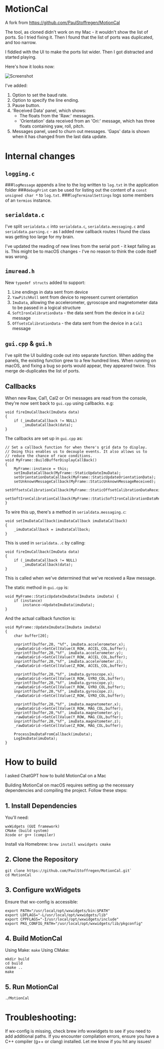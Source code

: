 # MotionCal
A fork from https://github.com/PaulStoffregen/MotionCal

The tool, as cloned didn't work on my Mac - it wouldn't show the list of ports. So I tried fixing it. Then I found that the list of ports was duplicated, and too narrow. 

I fiddled with the UI to make the ports list wider. Then I got distracted and started playing. 

Here's how it looks now:

![Screenshot](NewUI.jpg)

I've added:
1) Option to set the baud rate. 
2) Option to specify the line ending.
3) Pause button.
4) 'Received Data' panel, which shows:
   * The floats from the 'Raw:' messages.
   * 'Orientation' data received from an 'Ori:' message, which has three floats containing yaw, roll, pitch.
6) Messages panel, used to churn out messages. 'Gaps' data is shown when it has changed from the last data update.

# Internal changes
## `logging.c`

###`logMessage` appends a line to the log written to `log.txt` in the application folder
###`debugPrint` can be used for listing out the content of a `const unsigned char *` to `log.txt`. 
###`logTerminalSettings` logs some members of an `termios` instance. 

## `serialdata.c`
I've split `serialdata.c` into `serialdata.c`, `serialdata.messaging.c` and `serialdata.parsing.c` - as I added new callback routes I found the class was getting too large for my brain.

I've updated the reading of new lines from the serial port - it kept failing as is. This might be to macOS changes - I've no reason to think the code itself was wrong.

## `imuread.h`
New `typedef structs` added to support:
1) Line endings in data sent from device
2) `YawPitchRoll` sent from device to represent current orientation
3) `ImuData`, allowing the accelerometer, gyroscope and magnetometer data to be passed in a logical structure
4) `SoftIronCalibrationData` - the data sent from the device in a `Cal2` message
5) `OffsetsCalibrationData` - the data sent from the device in a `Cal1` message


## `gui.cpp` & `gui.h`
I've split the UI building code out into separate function. When adding the panels, the existing function grew to a few hundred lines.
When running on macOS, and fixing a bug so ports would appear, they appeared twice. This merge de-duplicates the list of ports. 

## Callbacks

When new Raw, Cal1, Cal2 or Ori messages are read from the console, they're now sent back to `gui.cpp` using callbacks. e.g:

```
void fireImuCallback(ImuData data)
{
    if (_imuDataCallback != NULL)
        _imuDataCallback(data);
}
```

The callbacks are set up in `gui.cpp` as:
```
// Set a callback function for when there's grid data to display.
// Doing this enables us to decouple events. It also allows us to 
// reduce the chance of race conditions.
void MyFrame::BuildBufferDisplayCallBack()
{
    MyFrame::instance = this;
    setImuDataCallback(MyFrame::StaticUpdateImuData);
    setOrientationDataCallback(MyFrame::StaticUpdateOrientationData);
    setUnknownMessageCallback(MyFrame::StaticUnknownMessageReceived);
    setOffsetsCalibrationCallback(MyFrame::StaticOffsetCalibrationDataReceived);
    setSoftIronCalibrationCallback(MyFrame::StaticSoftIronCalibrationDataReceived);
}
```

To wire this up, there's a method in `serialdata.messaging.c`: 
```
void setImuDataCallback(imuDataCallback imuDataCallback)
{
    _imuDataCallback = imuDataCallback;
}
```

This is used in `serialdata..c` by calling:
```
void fireImuCallback(ImuData data)
{
    if (_imuDataCallback != NULL)
        _imuDataCallback(data);
}
```

This is called when we've determined that we've received a Raw message.


The static method in `gui.cpp` is:
```
void MyFrame::StaticUpdateImuData(ImuData imuData) {
    if (instance) 
        instance->UpdateImuData(imuData);
}
```

And the actual callback function is:
```
void MyFrame::UpdateImuData(ImuData imuData)
{
    char buffer[20];

    snprintf(buffer,20, "%f", imuData.accelerometer.x);
    _rawDataGrid->SetCellValue(X_ROW, ACCEL_COL,buffer);
    snprintf(buffer,20,"%f", imuData.accelerometer.y);    
    _rawDataGrid->SetCellValue(Y_ROW, ACCEL_COL,buffer);
    snprintf(buffer,20,"%f", imuData.accelerometer.z);    
    _rawDataGrid->SetCellValue(Z_ROW, ACCEL_COL,buffer);

    snprintf(buffer,20,"%f", imuData.gyroscope.x);
    _rawDataGrid->SetCellValue(X_ROW, GYRO_COL,buffer);
    snprintf(buffer,20,"%f", imuData.gyroscope.y);    
    _rawDataGrid->SetCellValue(Y_ROW, GYRO_COL,buffer);
    snprintf(buffer,20,"%f", imuData.gyroscope.z);    
    _rawDataGrid->SetCellValue(Z_ROW, GYRO_COL,buffer);
    
    snprintf(buffer,20,"%f", imuData.magnetometer.x);
    _rawDataGrid->SetCellValue(X_ROW, MAG_COL,buffer);
    snprintf(buffer,20,"%f", imuData.magnetometer.y);    
    _rawDataGrid->SetCellValue(Y_ROW, MAG_COL,buffer);
    snprintf(buffer,20,"%f", imuData.magnetometer.z);    
    _rawDataGrid->SetCellValue(Z_ROW, MAG_COL,buffer);
    
    ProcessImuDataFromCallback(imuData);
    LogImuData(imuData);
}

```


# How to build
I asked ChatGPT how to build MotionCal on a Mac

Building MotionCal on macOS requires setting up the necessary dependencies and compiling the project. Follow these steps:

## 1. Install Dependencies
You'll need:

```
wxWidgets (GUI framework)
CMake (build system)
Xcode or g++ (compiler)

```

Install via Homebrew:
`brew install wxwidgets cmake`

## 2. Clone the Repository
```
git clone https://github.com/PaulStoffregen/MotionCal.git`
cd MotionCal

```

## 3. Configure wxWidgets
Ensure that wx-config is accessible:

```
export PATH="/usr/local/opt/wxwidgets/bin:$PATH"
export LDFLAGS="-L/usr/local/opt/wxwidgets/lib"
export CPPFLAGS="-I/usr/local/opt/wxwidgets/include"
export PKG_CONFIG_PATH="/usr/local/opt/wxwidgets/lib/pkgconfig"

```

## 4. Build MotionCal

Using Make:
`make`
Using CMake:

```
mkdir build
cd build
cmake ..
make
```

## 5. Run MotionCal
`./MotionCal`


# Troubleshooting:
If wx-config is missing, check brew info wxwidgets to see if you need to add additional paths.
If you encounter compilation errors, ensure you have a C++ compiler (g++ or clang) installed.
Let me know if you hit any issues!
